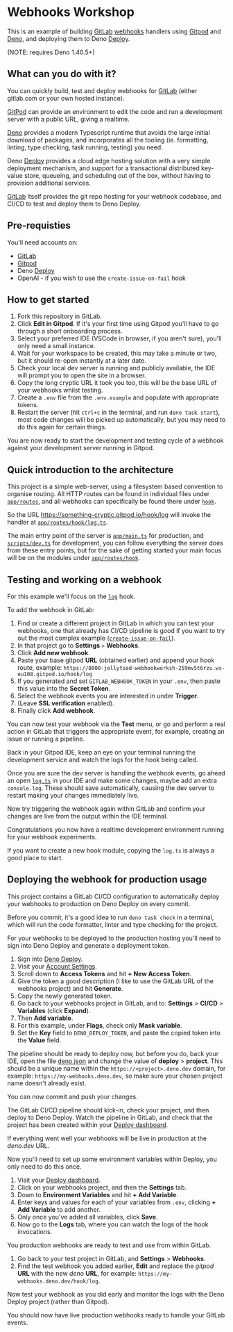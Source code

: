 # Webhooks Workshop

This is an example of building [GitLab] [webhooks] handlers using [Gitpod] and
[Deno], and deploying them to Deno [Deploy].

[GitLab]: https://gitlab.com
[webhooks]: https://docs.gitlab.com/ee/user/project/integrations/webhooks.html
[Gitpod]: https://gitpod.io
[Deno]: https://deno.com
[Deploy]: https://deno.com/deploy

(NOTE: requires Deno 1.40.5+)

## What can you do with it?

You can quickly build, test and deploy webhooks for [GitLab] (either gitlab.com
or your own hosted instance).

[GitPod] can provide an environment to edit the code and run a development
server with a public URL, giving a realtime.

[Deno] provides a modern Typescript runtime that avoids the large initial
download of packages, and incorporates all the tooling (ie. formatting, linting,
type checking, task running, testing) you need.

Deno [Deploy] provides a cloud edge hosting solution with a very simple
deployment mechanism, and support for a transactional distributed key-value
store, queueing, and scheduling out of the box, without having to provision
additional services.

[GitLab] itself provides the git repo hosting for your webhook codebase, and
CI/CD to test and deploy them to Deno Deploy.

## Pre-requisties

You'll need accounts on:

- [GitLab]
- [Gitpod]
- Deno [Deploy]
- OpenAI - if you wish to use the `create-issue-on-fail` hook

## How to get started

1. Fork this repository in GitLab.
2. Click **Edit in Gitpod**. If it's your first time using Gitpod you'll have to
   go through a short onboarding process.
3. Select your preferred IDE (VSCode in browser, if you aren't sure), you'll
   only need a small instance.
4. Wait for your workspace to be created, this may take a minute or two, but it
   should re-open instantly at a later date.
5. Check your local dev server is running and publicly available, the IDE will
   prompt you to open the site in a browser.
6. Copy the long cryptic URL it took you too, this will be the base URL of your
   webhooks whilst testing.
7. Create a `.env` file from the `.env.example` and populate with appropriate
   tokens.
8. Restart the server (hit `ctrl+c` in the terminal, and run `deno task start`),
   most code changes will be picked up automatically, but you may need to do
   this again for certain things.

You are now ready to start the development and testing cycle of a webhook
against your development server running in Gitpod.

## Quick introduction to the architecture

This project is a simple web-server, using a filesystem based convention to
organise routing. All HTTP routes can be found in individual files under
[`app/routes`](./app/routes/), and all webhooks can specifically be found there
under [`hook`](./app/routes/hook/).

So the URL https://something-cryptic.gitpod.io/hook/log will invoke the handler
at [`app/routes/hook/log.ts`](./app/routes/hook/log.ts).

The main entry point of the server is [`app/main.ts`](./app/main.ts) for
production, and [`scripts/dev.ts`](./scripts/dev.ts) for development, you can
follow everything the server does from these entry points, but for the sake of
getting started your main focus will be on the modules under
[`app/routes/hook`](./app/routes/hook/).

## Testing and working on a webhook

For this example we'll focus on the [`log`](./app/routes/hook/log.ts) hook.

To add the webhook in GitLab:

1. Find or create a different project in GitLab in which you can test your
   webhooks, one that already has CI/CD pipeline is good if you want to try out
   the most complex example
   ([`create-issue-on-fail`](./app/routes/hook/create-issue-on-fail.ts)).
2. In that project go to **Settings** `>` **Webhooks**.
3. Click **Add new webhook**.
4. Paste your base gitpod **URL** (obtained earlier) and append your hook route,
   example:
   `https://8000-jollytoad-webhookworksh-259mv5t6rzu.ws-eu108.gitpod.io/hook/log`
5. If you generated and set `GITLAB_WEBHOOK_TOKEN` in your `.env`, then paste
   this value into the **Secret Token**.
6. Select the webhook events you are interested in under **Trigger**.
7. (Leave **SSL verification** enabled).
8. Finally click **Add webhook**.

You can now test your webhook via the **Test** menu, or go and perform a real
action in GitLab that triggers the appropriate event, for example, creating an
issue or running a pipeline.

Back in your Gitpod IDE, keep an eye on your terminal running the development
service and watch the logs for the hook being called.

Once you are sure the dev server is handling the webhook events, go ahead an
open [`log.ts`](./app/routes/hook/log.ts) in your IDE and make some changes,
maybe add an extra `console.log`. These should save automatically, causing the
dev server to restart making your changes immediately live.

Now try triggering the webhook again within GitLab and confirm your changes are
live from the output within the IDE terminal.

Congratulations you now have a realtime development environment running for your
webhook experiments.

If you want to create a new hook module, copying the `log.ts` is always a good
place to start.

## Deploying the webhook for production usage

This project contains a GitLab CI/CD configuration to automatically deploy your
webhooks to production on Deno Deploy on every commit.

Before you commit, it's a good idea to run `deno task check` in a terminal,
which will run the code formatter, linter and type checking for the project.

For your webhooks to be deployed to the production hosting you'll need to sign
into Deno Deploy and generate a deployment token.

1. Sign into [Deno Deploy](https://dash.deno.com/signin).
2. Visit your [Account Settings](https://dash.deno.com/account).
3. Scroll down to **Access Tokens** and hit **+ New Access Token**.
4. Give the token a good description (I like to use the GitLab URL of the
   webhooks project) and hit **Generate**.
5. Copy the newly generated token.
6. Go back to your webhooks project in GitLab, and to: **Settings** _>_
   **CI/CD** _>_ **Variables** (click **Expand**).
7. Then **Add variable**.
8. For this example, under **Flags**, check only **Mask variable**.
9. Set the **Key** field to `DENO_DEPLOY_TOKEN`, and paste the copied token into
   the **Value** field.

The pipeline should be ready to deploy now, but before you do, back your IDE,
open the file [deno.json](./deno.json) and change the value of **deploy** >
**project**. This should be a unique name within the
`https://<project>.deno.dev` domain, for example:
`https://my-webhooks.deno.dev`, so make sure your chosen project name doesn't
already exist.

You can now commit and push your changes.

The GitLab CI/CD pipeline should kick-in, check your project, and then deploy to
Deno Deploy. Watch the pipeline in GitLab, and check that the project has been
created within your [Deploy dashboard](https://dash.deno.com).

If everything went well your webhooks will be live in production at the
_deno.dev_ URL.

Now you'll need to set up some environment variables within Deploy, you only
need to do this once.

1. Visit your [Deploy dashboard](https://dash.deno.com).
2. Click on your webhooks project, and then the **Settings** tab.
3. Down to **Environment Variables** and hit **+ Add Variable**.
4. Enter keys and values for each of your variables from `.env`, clicking **+
   Add Variable** to add another.
5. Only once you've added all variables, click **Save**.
6. Now go to the **Logs** tab, where you can watch the logs of the hook
   invocations.

You production webhooks are ready to test and use from within GitLab.

1. Go back to your test project in GitLab, and **Settings** > **Webhooks**.
2. Find the test webhook you added earlier, **Edit** and replace the _gitpod_
   **URL** with the new _deno_ **URL**, for example:
   `https://my-webhooks.deno.dev/hook/log`.

Now test your webhook as you did early and monitor the logs with the Deno Deploy
project (rather than Gitpod).

You should now have live production webhooks ready to handle your GitLab events.
